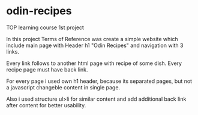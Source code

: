 # odin-recipes
TOP learning course 1st project

In this project Terms of Reference was create a simple website which include main page with Header h1 "Odin Recipes" and navigation with 3 links.

Every link follows to another html page with recipe of some dish. Every recipe page must have back link.

For every page i used own h1 header, because its separated pages, but not a javascript changeble content in single page.

Also i used structure ul>li for similar content and add additional back link after content for better usability.
